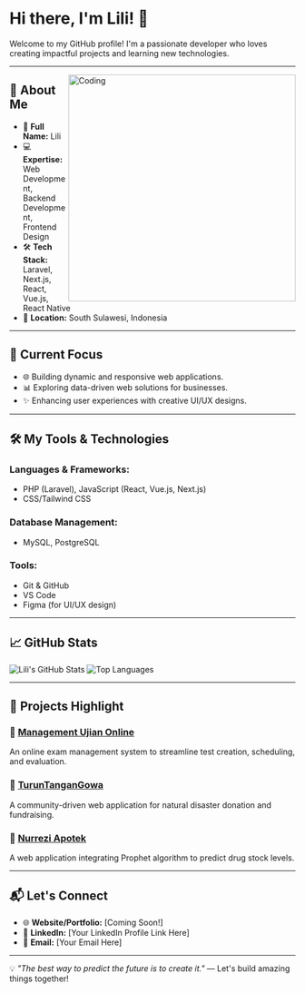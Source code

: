 # Hi there, I'm Lili! 👋

Welcome to my GitHub profile! I'm a passionate developer who loves creating impactful projects and learning new technologies.

---
<img align="right" alt="Coding" width="400" src="https://s11.gifyu.com/images/S1Jug.gif">


## 🚀 About Me

- 🌟 **Full Name:** Lili
- 💻 **Expertise:** Web Development, Backend Development, Frontend Design
- 🛠️ **Tech Stack:** Laravel, Next.js, React, Vue.js, React Native
- 📍 **Location:** South Sulawesi, Indonesia




---

## 🌱 Current Focus

- 🌐 Building dynamic and responsive web applications.
- 📊 Exploring data-driven web solutions for businesses.
- ✨ Enhancing user experiences with creative UI/UX designs.

---

## 🛠️ My Tools & Technologies

### **Languages & Frameworks:**
- PHP (Laravel), JavaScript (React, Vue.js, Next.js)
- CSS/Tailwind CSS

### **Database Management:**
- MySQL, PostgreSQL

### **Tools:**
- Git & GitHub
- VS Code
- Figma (for UI/UX design)

---

## 📈 GitHub Stats

![Lili's GitHub Stats](https://github-readme-stats.vercel.app/api?username=lili5777&show_icons=true&theme=radical)
![Top Languages](https://github-readme-stats.vercel.app/api/top-langs/?username=lili5777&layout=compact&theme=radical)

---

## 🌟 Projects Highlight

### 🌟 [Management Ujian Online](https://github.com/lili5777/Management-Ujian-Online)
An online exam management system to streamline test creation, scheduling, and evaluation.

### 🌟 [TurunTanganGowa](https://github.com/lili5777/TurunTanganGowa)
A community-driven web application for natural disaster donation and fundraising.

### 🌟 [Nurrezi Apotek](https://github.com/lili5777/Nurrezi-Apotek)
A web application integrating Prophet algorithm to predict drug stock levels.

---

## 📬 Let's Connect

- 🌐 **Website/Portfolio:** [Coming Soon!]
- 💼 **LinkedIn:** [Your LinkedIn Profile Link Here]
- 📧 **Email:** [Your Email Here]

---

💡 _"The best way to predict the future is to create it."_ — Let's build amazing things together!
